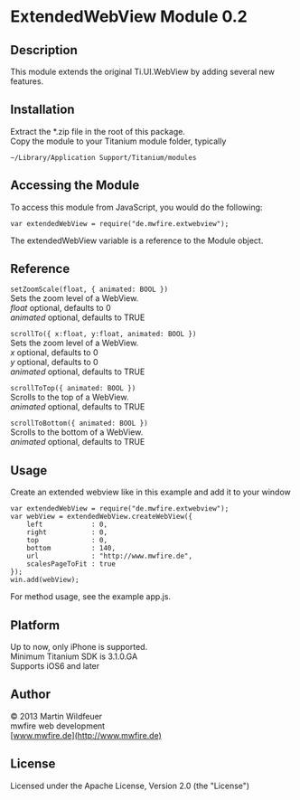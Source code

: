 # ExtendedWebView Module 0.2

## Description

This module extends the original Ti.UI.WebView by adding several new features.

## Installation
Extract the *.zip file in the root of this package.<br>
Copy the module to your Titanium module folder, typically

    ~/Library/Application Support/Titanium/modules
    

 
## Accessing the Module

To access this module from JavaScript, you would do the following:

	var extendedWebView = require("de.mwfire.extwebview");

The extendedWebView variable is a reference to the Module object.	

## Reference

`setZoomScale(float, { animated: BOOL })`<br>
Sets the zoom level of a WebView.<br>
*float* optional, defaults to 0<br>
*animated* optional, defaults to TRUE

`scrollTo({ x:float, y:float, animated: BOOL })`<br>
Sets the zoom level of a WebView.<br>
*x* optional, defaults to 0<br>
*y* optional, defaults to 0<br>
*animated* optional, defaults to TRUE
    
`scrollToTop({ animated: BOOL })`<br>
Scrolls to the top of a WebView.<br>
*animated* optional, defaults to TRUE

`scrollToBottom({ animated: BOOL })`<br>
Scrolls to the bottom of a WebView.<br>
*animated* optional, defaults to TRUE

## Usage

Create an extended webview like in this example and add it to your window

    var extendedWebView = require("de.mwfire.extwebview");
    var webView = extendedWebView.createWebView({
        left            : 0,
        right           : 0,
        top             : 0,
        bottom          : 140,
        url             : "http://www.mwfire.de",
        scalesPageToFit : true
    });
    win.add(webView);

For method usage, see the example app.js.

## Platform
Up to now, only iPhone is supported.<br>
Minimum Titanium SDK is 3.1.0.GA<br>
Supports iOS6 and later 

## Author

© 2013 Martin Wildfeuer<br>
mwfire web development<br>
[www.mwfire.de](http://www.mwfire.de)

## License

Licensed under the Apache License, Version 2.0 (the "License")
